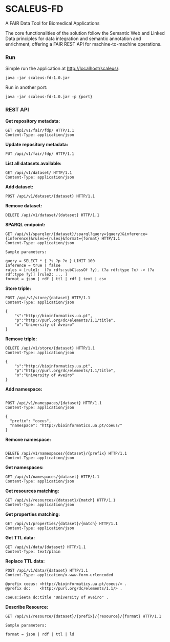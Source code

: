 # SCALEUS-FD
A FAIR Data Tool for Biomedical Applications

The core functionalities of the solution follow the Semantic Web and Linked Data principles for data integration and semantic annotation and enrichment, offering a FAIR REST API for machine-to-machine operations.

### Run 

Simple run the application at [http://localhost/scaleus/](http://localhost/scaleus/):

```
java -jar scaleus-fd-1.0.jar
```

Run in another port:

```
java -jar scaleus-fd-1.0.jar -p {port}
```

### REST API

**Get repository metadata:**

```
GET /api/v1/fair/fdp/ HTTP/1.1
Content-Type: application/json
```


**Update repository metadata:**

```
PUT /api/v1/fair/fdp/ HTTP/1.1
```

**List all datasets available:**

```
GET /api/v1/dataset/ HTTP/1.1
Content-Type: application/json
```

**Add dataset:**

```
POST /api/v1/dataset/{dataset} HTTP/1.1
```

**Remove dataset:**

```
DELETE /api/v1/dataset/{dataset} HTTP/1.1
```

**SPARQL endpoint:**

```
GET /api/v1/sparqler/{dataset}/sparql?query={query}&inference={inference}&rules={rules}&format={format} HTTP/1.1
Content-Type: application/json

Sample parameters:

query = SELECT * { ?s ?p ?o } LIMIT 100
inference = true | false
rules = [rule1:  (?x rdfs:subClassOf ?y), (?a rdf:type ?x) -> (?a rdf:type ?y)] [rule2: ... ]
format = json | rdf | ttl | rdf | text | csv

```

**Store triple:**

```
POST /api/v1/store/{dataset} HTTP/1.1
Content-Type: application/json

{
    "s":"http://bioinformatics.ua.pt",
    "p":"http://purl.org/dc/elements/1.1/title",
    "o":"University of Aveiro"
}
```

**Remove triple:**

```
DELETE /api/v1/store/{dataset} HTTP/1.1
Content-Type: application/json

{
    "s":"http://bioinformatics.ua.pt",
    "p":"http://purl.org/dc/elements/1.1/title",
    "o":"University of Aveiro"
}
```

**Add namespace:**

```

POST /api/v1/namespaces/{dataset} HTTP/1.1
Content-Type: application/json

{
  "prefix": "coeus",
  "namespace": "http://bioinformatics.ua.pt/coeus/"
}
```

**Remove namespace:**

```

DELETE /api/v1/namespaces/{dataset}/{prefix} HTTP/1.1
Content-Type: application/json

```

**Get namespaces:**

```
GET /api/v1/namespaces/{dataset} HTTP/1.1
Content-Type: application/json
```

**Get resources matching:**

```
GET /api/v1/resources/{dataset}/{match} HTTP/1.1
Content-Type: application/json
```

**Get properties matching:**

```
GET /api/v1/properties/{dataset}/{match} HTTP/1.1
Content-Type: application/json
```

**Get TTL data:**

```
GET /api/v1/data/{dataset} HTTP/1.1
Content-Type: text/plain
```

**Replace TTL data:**

```
POST /api/v1/data/{dataset} HTTP/1.1
Content-Type: application/x-www-form-urlencoded

@prefix coeus: <http://bioinformatics.ua.pt/coeus/> .
@prefix dc:    <http://purl.org/dc/elements/1.1/> .

coeus:ieeta dc:title "University of Aveiro" .
```

**Describe Resource:**

```
GET /api/v1/resource/{dataset}/{prefix}/{resource}/{format} HTTP/1.1

Sample parameters:

format = json | rdf | ttl | ld 
```
